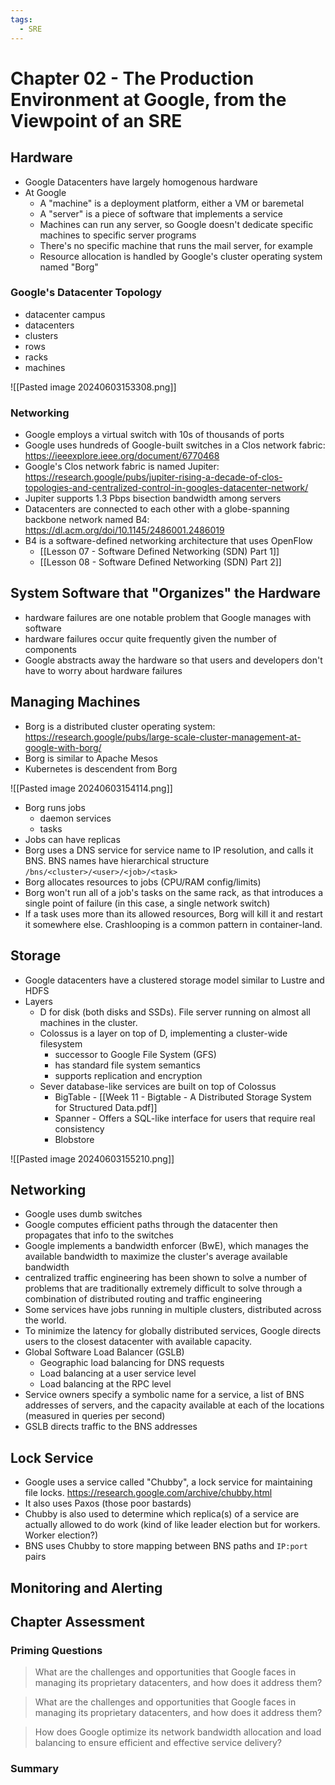 ```yaml
---
tags:
  - SRE
---
```

# Chapter 02 - The Production Environment at Google, from the Viewpoint of an SRE

## Hardware
- Google Datacenters have largely homogenous hardware
- At Google
	- A "machine" is a deployment platform, either a VM or baremetal
	- A "server" is a piece of software that implements a service
	- Machines can run any server, so Google doesn't dedicate specific machines to specific server programs
	- There's no specific machine that runs the mail server, for example
	- Resource allocation is handled by Google's cluster operating system named "Borg"

### Google's Datacenter Topology
- datacenter campus
- datacenters
- clusters
- rows
- racks
- machines

![[Pasted image 20240603153308.png]]

### Networking
- Google employs a virtual switch with 10s of thousands of ports
- Google uses hundreds of Google-built switches in a Clos network fabric: https://ieeexplore.ieee.org/document/6770468
- Google's Clos network fabric is named Jupiter: https://research.google/pubs/jupiter-rising-a-decade-of-clos-topologies-and-centralized-control-in-googles-datacenter-network/
- Jupiter supports 1.3 Pbps bisection bandwidth among servers
- Datacenters are connected to each other with a globe-spanning backbone network named B4: https://dl.acm.org/doi/10.1145/2486001.2486019
- B4 is a software-defined networking architecture that uses OpenFlow
	- [[Lesson 07 - Software Defined Networking (SDN) Part 1]]
	- [[Lesson 08 - Software Defined Networking (SDN) Part 2]]

## System Software that "Organizes" the Hardware
- hardware failures are one notable problem that Google manages with software
- hardware failures occur quite frequently given the number of components
- Google abstracts away the hardware so that users and developers don't have to worry about hardware failures

## Managing Machines
- Borg is a distributed cluster operating system: https://research.google/pubs/large-scale-cluster-management-at-google-with-borg/
- Borg is similar to Apache Mesos
- Kubernetes is descendent from Borg

![[Pasted image 20240603154114.png]]

- Borg runs jobs
	- daemon services
	- tasks
- Jobs can have replicas
- Borg uses a DNS service for service name to IP resolution, and calls it BNS. BNS names have hierarchical structure `/bns/<cluster>/<user>/<job>/<task>`
- Borg allocates resources to jobs (CPU/RAM config/limits)
- Borg won't run all of a job's tasks on the same rack, as that introduces a single point of failure (in this case, a single network switch)
- If a task uses more than its allowed resources, Borg will kill it and restart it somewhere else. Crashlooping is a common pattern in container-land.

## Storage
- Google datacenters have a clustered storage model similar to Lustre and HDFS
- Layers
	- D for disk (both disks and SSDs). File server running on almost all machines in the cluster.
	- Colossus is a layer on top of D, implementing a cluster-wide filesystem
		- successor to Google File System (GFS)
		- has standard file system semantics
		- supports replication and encryption
	- Sever database-like services are built on top of Colossus
		- BigTable - [[Week 11 - Bigtable - A Distributed Storage System for Structured Data.pdf]]
		- Spanner - Offers a SQL-like interface for users that require real consistency
		- Blobstore

![[Pasted image 20240603155210.png]]


## Networking
- Google uses dumb switches
- Google computes efficient paths through the datacenter then propagates that info to the switches
- Google implements a bandwidth enforcer (BwE), which manages the available bandwidth to maximize the cluster's average available bandwidth
- centralized traffic engineering has been shown to solve a number of problems that are traditionally extremely difficult to solve through a combination of distributed routing and traffic engineering
- Some services have jobs running in multiple clusters, distributed across the world.
- To minimize the latency for globally distributed services, Google directs users to the closest datacenter with available capacity.
- Global Software Load Balancer (GSLB)
	- Geographic load balancing for DNS requests
	- Load balancing at a user service level
	- Load balancing at the RPC level
- Service owners specify a symbolic name for a service, a list of BNS addresses of servers, and the capacity available at each of the locations (measured in queries per second)
- GSLB directs traffic to the BNS addresses

## Lock Service
- Google uses a service called "Chubby", a lock service for maintaining file locks. https://research.google.com/archive/chubby.html
- It also uses Paxos (those poor bastards)
- Chubby is also used to determine which replica(s) of a service are actually allowed to do work (kind of like leader election but for workers. Worker election?)
- BNS uses Chubby to store mapping between BNS paths and `IP:port` pairs

## Monitoring and Alerting


## Chapter Assessment

### Priming Questions
> What are the challenges and opportunities that Google faces in managing its proprietary datacenters, and how does it address them?

> What are the challenges and opportunities that Google faces in managing its proprietary datacenters, and how does it address them?

> How does Google optimize its network bandwidth allocation and load balancing to ensure efficient and effective service delivery?

### Summary
